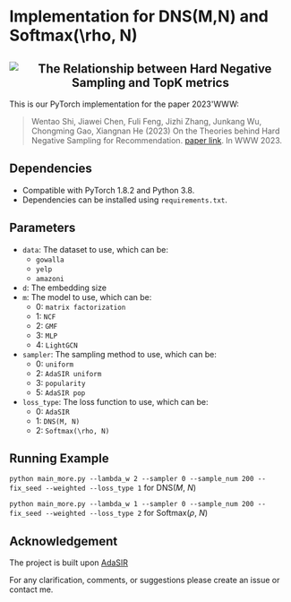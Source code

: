 # Implementation for DNS(M,N) and Softmax(\rho, N)
<h2 align="center">
  <img align="center"  src="./fig/relationship_1.png" alt="The Relationship between Hard Negative Sampling and TopK metrics">
</h2>

This is our PyTorch implementation for the paper 2023'WWW:

> Wentao Shi, Jiawei Chen, Fuli Feng, Jizhi Zhang, Junkang Wu, Chongming Gao, Xiangnan He (2023) On the Theories behind Hard Negative Sampling for Recommendation.
[paper link](https://arxiv.org/abs/2302.03472). In WWW 2023.

## Dependencies

- Compatible with PyTorch 1.8.2 and Python 3.8.
- Dependencies can be installed using `requirements.txt`.
  
## Parameters
+ `data`: The dataset to use, which can be: 
    + `gowalla`
    + `yelp`
    + `amazoni`
+ `d`: The embedding size
+ `m`: The model to use, which can be: 
    + 0: `matrix factorization`
    + 1: `NCF`
    + 2: `GMF`
    + 3: `MLP`
    + 4: `LightGCN`
+ `sampler`: The sampling method to use, which can be: 
    + 0: `uniform`
    + 2: `AdaSIR uniform`
    + 3: `popularity`
    + 5: `AdaSIR pop`
+ `loss_type`: The loss function to use, which can be: 
    + 0: `AdaSIR`
    + 1: `DNS(M, N)`
    + 2: `Softmax(\rho, N)`

## Running Example

`python main_more.py --lambda_w 2 --sampler 0 --sample_num 200 --fix_seed --weighted --loss_type 1` for DNS($M$, $N$)

`python main_more.py --lambda_w 1 --sampler 0 --sample_num 200 --fix_seed --weighted --loss_type 2` for Softmax($\rho$, $N$)

## Acknowledgement
The project is built upon [AdaSIR](https://github.com/HERECJ/AdaSIR)


For any clarification, comments, or suggestions please create an issue or contact me.
